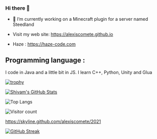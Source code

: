 ### Hi there 👋

- 🔭 I’m currently working on a Minecraft plugin for a server named Steedland

- Visit my web site: https://alexiscomete.github.io

- Haze : https://haze-code.com

## Programming language :

I code in Java and a little bit in JS.
I learn C++, Python, Unity and Glua

[![trophy](https://github-profile-trophy.vercel.app/?username=Alexiscomete)](https://github.com/ryo-ma/github-profile-trophy)

[![Shivam's GitHub Stats](https://github-readme-stats.vercel.app/api?username=Alexiscomete&show_icons=true)](https://github.com/shivam0110)

![Top Langs](https://github-readme-stats.vercel.app/api/top-langs/?username=Alexiscomete&show_icons=true)

![Visitor count](https://visitor-badge.laobi.icu/badge?page_id=Alexiscomete.Alexiscomete)

https://skyline.github.com/alexiscomete/2021

[![GitHub Streak](http://github-readme-streak-stats.herokuapp.com?user=Alexiscomete&theme=dark)](https://git.io/streak-stats)

<!--
**Alexiscomete/Alexiscomete** is a ✨ _special_ ✨ repository because its `README.md` (this file) appears on your GitHub profile.

Here are some ideas to get you started:

- 🔭 I’m currently working on ...
- 🌱 I’m currently learning ...
- 👯 I’m looking to collaborate on ...
- 🤔 I’m looking for help with ...
- 💬 Ask me about ...
- 📫 How to reach me: ...
- 😄 Pronouns: ...
- ⚡ Fun fact: ...
-->
